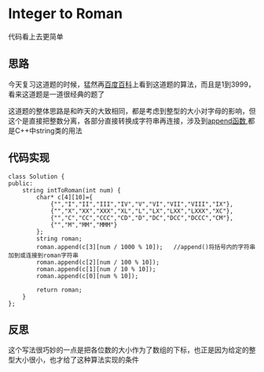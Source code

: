 # Integer to Roman
 代码看上去更简单
## 思路
今天复习这道题的时候，猛然再[百度百科](https://baike.baidu.com/item/%E7%BD%97%E9%A9%AC%E6%95%B0%E5%AD%97/772296?fr=aladdin#8)上看到这道题的算法，而且是1到3999，看来这道题是一道很经典的题了

这道题的整体思路是和昨天的大致相同，都是考虑到整型的大小对字母的影响，但这个是直接把整数分离，各部分直接转换成字符串再连接，涉及到[append函数](https://zhidao.baidu.com/question/1735165904946516547.html?qbl=relate_question_0&word=append%28%29c%2B%2B),都是C++中string类的用法

## 代码实现
```
class Solution {
public:
    string intToRoman(int num) {
        char* c[4][10]={
            {"","I","II","III","IV","V","VI","VII","VIII","IX"},
            {"","X","XX","XXX","XL","L","LX","LXX","LXXX","XC"},
            {"","C","CC","CCC","CD","D","DC","DCC","DCCC","CM"},
            {"","M","MM","MMM"}
        };
        string roman;
        roman.append(c[3][num / 1000 % 10]);   //append()将括号内的字符串加到或连接到roman字符串
        roman.append(c[2][num / 100 % 10]);
        roman.append(c[1][num / 10 % 10]);
        roman.append(c[0][num % 10]);
         
        return roman;
    }
};
```
## 反思
这个写法很巧妙的一点是把各位数的大小作为了数组的下标，也正是因为给定的整型大小很小，也才给了这种算法实现的条件
